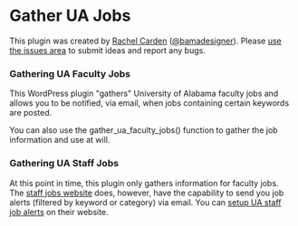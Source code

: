 # Gather UA Jobs

This plugin was created by [Rachel Carden](https://github.com/bamadesigner) ([@bamadesigner](https://twitter.com/bamadesigner)). Please [use the issues area](https://github.com/bamawebtide/gather-ua-jobs/issues) to submit ideas and report any bugs.

### Gathering UA Faculty Jobs
This WordPress plugin "gathers" University of Alabama faculty jobs and allows you to be notified, via email, when jobs containing certain keywords are posted.

You can also use the gather_ua_faculty_jobs() function to gather the job information and use at will.

### Gathering UA Staff Jobs
At this point in time, this plugin only gathers information for faculty jobs. The [staff jobs website](http://staffjobs.ua.edu/jobAlert.html) does, however, have the capability to send you job alerts (filtered by keyword or category) via email. You can [setup UA staff job alerts](http://staffjobs.ua.edu/jobAlert.html) on their website.


